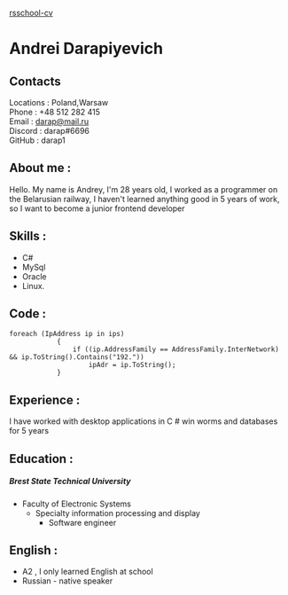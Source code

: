 [rsschool-cv](https://darap1.github.io/rsschool-cv/cv)
# Andrei Darapiyevich

## Contacts

Locations : Poland,Warsaw\
Phone : +48 512 282 415\
Email : darap@mail.ru\
Discord : darap#6696\
GitHub : darap1

## About me : 
Hello. My name is Andrey, I'm 28 years old, I worked as a programmer on the Belarusian railway, I haven't learned anything good in 5 years of work, so I want to become a junior frontend developer

## Skills :
  * C#
  * MySql
  * Oracle
  * Linux.

## Code  : 
```
foreach (IpAddress ip in ips)
            {
                if ((ip.AddressFamily == AddressFamily.InterNetwork) && ip.ToString().Contains("192."))
                    ipAdr = ip.ToString();
            }
``` 


## Experience :

I have worked with desktop applications in C # win worms and databases for 5 years

## Education : 
##### Brest State Technical University
 - Faculty of Electronic Systems
	 - Specialty information processing and display 
		- Software engineer
## English :
+ A2 , I only learned English at school
+ Russian - native speaker
